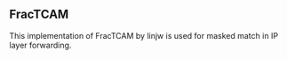 ## FracTCAM

This implementation of FracTCAM by linjw is used for masked match in IP layer forwarding.
